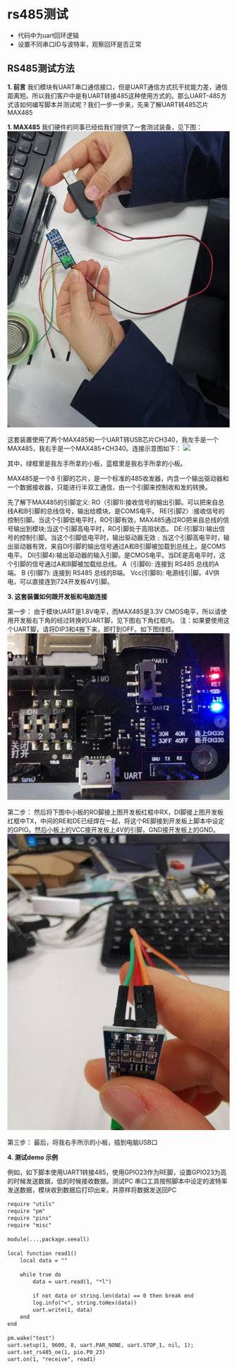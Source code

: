 # rs485测试
+ 代码中为uart回环逻辑
+ 设置不同串口ID与波特率，观察回环是否正常

## RS485测试方法

**1.  前言**
我们模块有UART串口通信接口，但是UART通信方式抗干扰能力差，通信距离短。所以我们客户中是有UART转接485这种使用方式的。那么UART-485方式该如何编写脚本并测试呢？我们一步一步来，先来了解UART转485芯片MAX485


**1.  MAX485**
我们硬件的同事已经给我们提供了一套测试装备，见下图：
![](img/1.jpg)

这套装置使用了两个MAX485和一个UART转USB芯片CH340，我左手是一个MAX485，我右手是一个MAX485+CH340。连接示意图如下：
![](img/2.jpg)


其中，绿框里是我左手所拿的小板，蓝框里是我右手所拿的小板。

MAX485是一个8 引脚的芯片，是一个标准的485收发器，内含一个输出驱动器和一个数据接收器，只能进行半双工通信，由一个引脚来控制收和发的转换。

先了解下MAX485的引脚定义:
RO（引脚1)∶接收信号的输出引脚。可以把来自总线A和B引脚的总线信号，输出给模块。是COMS电平。
RE(引脚2〉:接收信号的控制引脚。当这个引脚低电平时，RO引脚有效，MAX485通过RO把来自总线的信号输出到模块;当这个引脚高电平时，RO引脚处于高阻状态。
DE:(引脚3)∶输出信号的控制引脚。当这个引脚低电平时，输出驱动器无效﹔当这个引脚高电平时，输出驱动器有效，来自DI引脚的输出信号通过A和B引脚被加载到总线上。是COMS电平。
DⅠ(引脚4)∶输出驱动器的输入引脚。是CMOS电平。当DE是高电平时，这个引脚的信号通过A和B脚被加载给总线。
A（引脚6): 连接到 RS485 总线的A端。
B  (引l脚7): 连接到 RS485 总线的B端。
Vcc(引脚8): 电源线引|脚。4V供电，可以直接连到724开发板4V引脚。
 
**3.  这套装置如何跟开发板和电脑连接**

第一步：
由于模块UART是1.8V电平，而MAX485是3.3V CMOS电平，所以请使用开发板右下角的经过转换的UART脚，见下图右下角红框内。
注：如果要使用这个UART脚，请将DIP3和4搬下来，即打到OFF。如下图绿框。
![](img/3.jpg)


第二步：
然后将下图中小板的RO脚接上图开发板红框中RX，DI脚接上图开发板红框中TX，中间的RE和DE已经焊在一起，将这个RE脚接到开发板上脚本中设定的GPIO。然后小板上的VCC接开发板上4V的引脚，GND接开发板上的GND。
![](img/4.jpg)


第三步：
最后，将我右手所示的小板，插到电脑USB口


**4. 测试demo 示例**

例如，如下脚本使用UART1转接485，使用GPIO23作为RE脚，设置GPIO23为高的时候发送数据，低的时候接收数据。测试PC 串口工具按照脚本中设定的波特率发送数据，模块收到数据后打印出来，并原样将数据发送回PC


```
require "utils"
require "pm"
require "pins"
require "misc"

module(...,package.seeall)

local function read1()
    local data = ""
  
    while true do
        data = uart.read(1, "*l")
       
        if not data or string.len(data) == 0 then break end
        log.info("<", string.toHex(data))
        uart.write(1, data)
    end
end

pm.wake("test")
uart.setup(1, 9600, 8, uart.PAR_NONE, uart.STOP_1, nil, 1);
uart.set_rs485_oe(1, pio.P0_23)
uart.on(1, "receive", read1)
```

